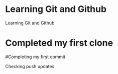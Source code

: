# Learning Git and Github
Learning Git and Github

# Completed my first clone

#Completing my first commit

Checking push updates
